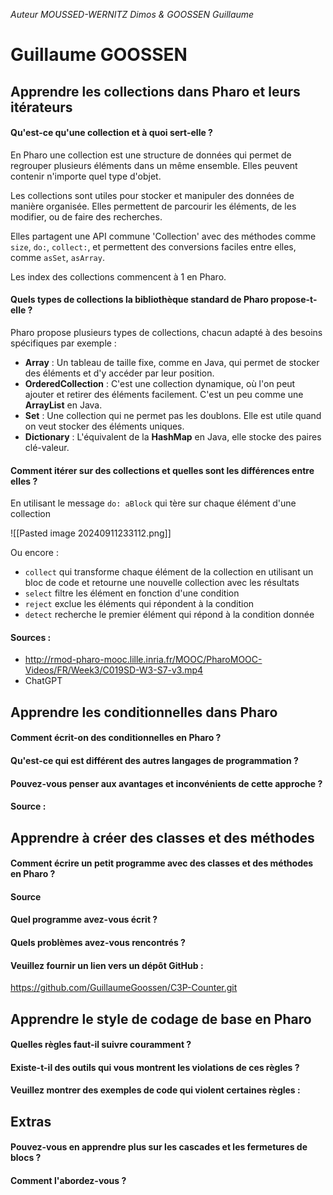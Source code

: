 *Auteur MOUSSED-WERNITZ Dimos & GOOSSEN Guillaume* 
# Guillaume GOOSSEN
## Apprendre les collections dans Pharo et leurs itérateurs

#### Qu'est-ce qu'une collection et à quoi sert-elle ?

En Pharo une collection est une structure de données qui permet de regrouper plusieurs éléments dans un même ensemble. Elles peuvent contenir n'importe quel type d'objet.

Les collections sont utiles pour stocker et manipuler des données de manière organisée. Elles permettent de parcourir les éléments, de les modifier, ou de faire des recherches.

Elles partagent une API commune 'Collection' avec des méthodes comme `size`, `do:`, `collect:`, et permettent des conversions faciles entre elles, comme `asSet`, `asArray`.

Les index des collections commencent à 1 en Pharo.
#### Quels types de collections la bibliothèque standard de Pharo propose-t-elle ?

Pharo propose plusieurs types de collections, chacun adapté à des besoins spécifiques par exemple :

- **Array** : Un tableau de taille fixe, comme en Java, qui permet de stocker des éléments et d'y accéder par leur position.
- **OrderedCollection** : C'est une collection dynamique, où l'on peut ajouter et retirer des éléments facilement. C'est un peu comme une **ArrayList** en Java.
- **Set** : Une collection qui ne permet pas les doublons. Elle est utile quand on veut stocker des éléments uniques.
- **Dictionary** : L'équivalent de la **HashMap** en Java, elle stocke des paires clé-valeur.
#### Comment itérer sur des collections et quelles sont les différences entre elles ?

En utilisant le message `do: aBlock` qui tère sur chaque élément d'une collection

![[Pasted image 20240911233112.png]]

Ou encore :
- `collect` qui transforme chaque élément de la collection en utilisant un bloc de code et retourne une nouvelle collection avec les résultats
- `select` filtre les élément en fonction d'une condition
- `reject` exclue les éléments qui répondent à la condition
- `detect` recherche le premier élément qui répond à la condition donnée
#### Sources : 
- http://rmod-pharo-mooc.lille.inria.fr/MOOC/PharoMOOC-Videos/FR/Week3/C019SD-W3-S7-v3.mp4
- ChatGPT

## Apprendre les conditionnelles dans Pharo

#### Comment écrit-on des conditionnelles en Pharo ?
#### Qu'est-ce qui est différent des autres langages de programmation ?

#### Pouvez-vous penser aux avantages et inconvénients de cette approche ?

#### Source :

## Apprendre à créer des classes et des méthodes

#### Comment écrire un petit programme avec des classes et des méthodes en Pharo ?

#### Source

#### Quel programme avez-vous écrit ?

#### Quels problèmes avez-vous rencontrés ?

#### Veuillez fournir un lien vers un dépôt GitHub :

https://github.com/GuillaumeGoossen/C3P-Counter.git
## Apprendre le style de codage de base en Pharo

#### Quelles règles faut-il suivre couramment ?

#### Existe-t-il des outils qui vous montrent les violations de ces règles ?

#### Veuillez montrer des exemples de code qui violent certaines règles :

## Extras

#### Pouvez-vous en apprendre plus sur les cascades et les fermetures de blocs ? 

#### Comment l'abordez-vous ?